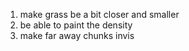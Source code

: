  
    
1. make grass be a bit closer and smaller
2. be able to paint the density 
3. make far away chunks invis